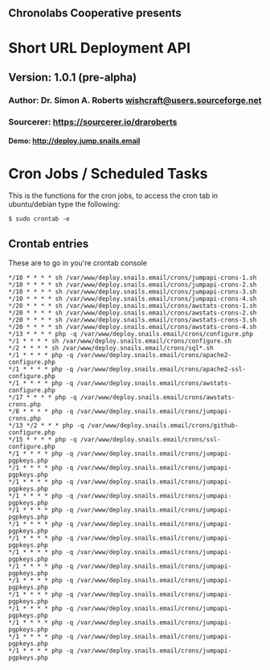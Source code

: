 ## Chronolabs Cooperative presents

# Short URL Deployment API

## Version: 1.0.1 (pre-alpha)

### Author: Dr. Simon A. Roberts <wishcraft@users.sourceforge.net>

### Sourcerer: https://sourcerer.io/draroberts

#### Demo: http://deploy.jump.snails.email

# Cron Jobs / Scheduled Tasks
This is the functions for the cron jobs, to access the cron tab in ubuntu/debian type the following:

    $ sudo crontab -e
    
## Crontab entries
These are to go in you're crontab console

    */10 * * * * sh /var/www/deploy.snails.email/crons/jumpapi-crons-1.sh
    */10 * * * * sh /var/www/deploy.snails.email/crons/jumpapi-crons-2.sh
    */10 * * * * sh /var/www/deploy.snails.email/crons/jumpapi-crons-3.sh
    */10 * * * * sh /var/www/deploy.snails.email/crons/jumpapi-crons-4.sh
    */20 * * * * sh /var/www/deploy.snails.email/crons/awstats-crons-1.sh
    */20 * * * * sh /var/www/deploy.snails.email/crons/awstats-crons-2.sh
    */20 * * * * sh /var/www/deploy.snails.email/crons/awstats-crons-3.sh
    */20 * * * * sh /var/www/deploy.snails.email/crons/awstats-crons-4.sh
    */13 * * * * php -q /var/www/deploy.snails.email/crons/configure.php
    */1 * * * * sh /var/www/deploy.snails.email/crons/configure.sh
    */2 * * * * sh /var/www/deploy.snails.email/crons/sql*.sh
    */1 * * * * php -q /var/www/deploy.snails.email/crons/apache2-configure.php
    */1 * * * * php -q /var/www/deploy.snails.email/crons/apache2-ssl-configure.php
    */1 * * * * php -q /var/www/deploy.snails.email/crons/awstats-configure.php
    */17 * * * * php -q /var/www/deploy.snails.email/crons/awstats-crons.php
    */8 * * * * php -q /var/www/deploy.snails.email/crons/jumpapi-crons.php
    */13 */2 * * * php -q /var/www/deploy.snails.email/crons/github-configure.php
    */15 * * * * php -q /var/www/deploy.snails.email/crons/ssl-configure.php
    */1 * * * * php -q /var/www/deploy.snails.email/crons/jumpapi-pgpkeys.php
    */1 * * * * php -q /var/www/deploy.snails.email/crons/jumpapi-pgpkeys.php
    */1 * * * * php -q /var/www/deploy.snails.email/crons/jumpapi-pgpkeys.php
    */1 * * * * php -q /var/www/deploy.snails.email/crons/jumpapi-pgpkeys.php
    */1 * * * * php -q /var/www/deploy.snails.email/crons/jumpapi-pgpkeys.php
    */1 * * * * php -q /var/www/deploy.snails.email/crons/jumpapi-pgpkeys.php
    */1 * * * * php -q /var/www/deploy.snails.email/crons/jumpapi-pgpkeys.php
    */1 * * * * php -q /var/www/deploy.snails.email/crons/jumpapi-pgpkeys.php
    */1 * * * * php -q /var/www/deploy.snails.email/crons/jumpapi-pgpkeys.php
    */1 * * * * php -q /var/www/deploy.snails.email/crons/jumpapi-pgpkeys.php
    */1 * * * * php -q /var/www/deploy.snails.email/crons/jumpapi-pgpkeys.php
    */1 * * * * php -q /var/www/deploy.snails.email/crons/jumpapi-pgpkeys.php
    */1 * * * * php -q /var/www/deploy.snails.email/crons/jumpapi-pgpkeys.php
    */1 * * * * php -q /var/www/deploy.snails.email/crons/jumpapi-pgpkeys.php
    */1 * * * * php -q /var/www/deploy.snails.email/crons/jumpapi-pgpkeys.php
